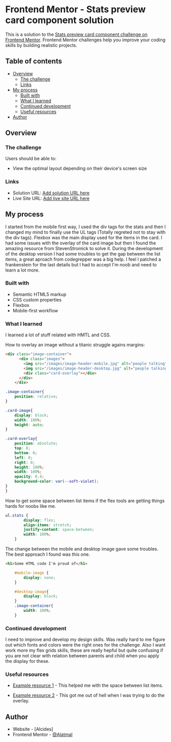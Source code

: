 # Frontend Mentor - Stats preview card component solution

This is a solution to the [Stats preview card component challenge on Frontend Mentor](https://www.frontendmentor.io/challenges/stats-preview-card-component-8JqbgoU62). Frontend Mentor challenges help you improve your coding skills by building realistic projects. 

## Table of contents

- [Overview](#overview)
  - [The challenge](#the-challenge)
  - [Links](#links)
- [My process](#my-process)
  - [Built with](#built-with)
  - [What I learned](#what-i-learned)
  - [Continued development](#continued-development)
  - [Useful resources](#useful-resources)
- [Author](#author)



## Overview

### The challenge

Users should be able to:

- View the optimal layout depending on their device's screen size


### Links

- Solution URL: [Add solution URL here](https://your-solution-url.com)
- Live Site URL: [Add live site URL here](https://your-live-site-url.com)

## My process

I started from the mobile first way, I used the div tags for the stats and then I changed my mind to finally use the UL tags (Totally regreted not to stay with the div tags). Flexbox was the main display used for the items in the card. I had some issues with the overlay of the card image but then I found the amazing resource from StevenStromick to solve it. During the development of the desktop version I had some troubles to get the gap between the list items, a great aproach from codegrepper was a big help. I feel I patched a frankenstein for the last details but I had to accept I'm noob and need to learn a lot more. 

### Built with

- Semantic HTML5 markup
- CSS custom properties
- Flexbox
- Mobile-first workflow


### What I learned

I learned a lot of stuff related with HMTL and CSS. 

How to overlay an image without a titanic struggle agains margins: 

```html
<div class="image-container">
      <div class="images">
        <img src="/images/image-header-mobile.jpg" alt="people talking" class="card-image" id="mobile-image">
        <img src="/images/image-header-desktop.jpg" alt="people talking" class="card-image" id="desktop-image">
        <div class="card-overlay"></div>
      </div>
    </div>
```

```css
.image-container{
    position: relative;
}

.card-image{
    display: block;
    width: 100%;
    height: auto;
}

.card-overlay{
    position: absolute;
    top: 0;
    bottom: 0;
    left: 0;
    right: 0;
    height: 100%;
    width: 100%;
    opacity: 0.4;
    background-color: var(--soft-violet);
}
}
```

How to get some space between list items if the flex tools are getting things hards for noobs like me.

```css
ul.stats {
        display: flex;
        align-items: stretch; 
        justify-content: space-between;
        width: 100%;
    }
```

The change between the mobile and desktop image gave some troubles. The best approach I found was this one. 

```html
<h1>Some HTML code I'm proud of</h1>
```
```css
    #mobile-image {
        display: none;
    }

    #desktop-image{
        display: block;
    }
    .image-container{
        width: 100%;
    }
```


### Continued development

I need to improve and develop my design skills. Was really hard to me figure out which fonts and colors were the right ones for the challenge. Also I want work more my flex grids skills, these are really hepful but quite confusing if you are not clear with relation between parents and child when you apply the display for these. 


### Useful resources

- [Example resource 1](https://www.codegrepper.com/code-examples/css/html+list+items+horizontally+with+flexbox) - This helped me with the space between list items. 

- [Example resource 2](https://stevenstromick.com/css/css-card-overlay/) - This got me out of hell when I was trying to do the overlay. 


## Author

- Website - [Alcides]
- Frontend Mentor - [@Alatmal](https://www.frontendmentor.io/profile/Alatmal)




